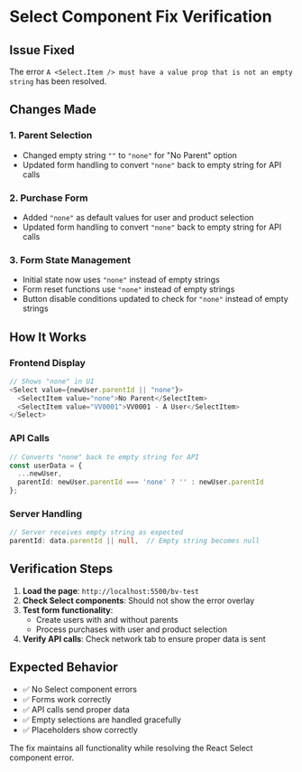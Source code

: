 # Select Component Fix Verification

## Issue Fixed
The error `A <Select.Item /> must have a value prop that is not an empty string` has been resolved.

## Changes Made

### 1. **Parent Selection**
- Changed empty string `""` to `"none"` for "No Parent" option
- Updated form handling to convert `"none"` back to empty string for API calls

### 2. **Purchase Form**
- Added `"none"` as default values for user and product selection
- Updated form handling to convert `"none"` back to empty string for API calls

### 3. **Form State Management**
- Initial state now uses `"none"` instead of empty strings
- Form reset functions use `"none"` instead of empty strings
- Button disable conditions updated to check for `"none"` instead of empty strings

## How It Works

### **Frontend Display**
```typescript
// Shows "none" in UI
<Select value={newUser.parentId || "none"}>
  <SelectItem value="none">No Parent</SelectItem>
  <SelectItem value="VV0001">VV0001 - A User</SelectItem>
</Select>
```

### **API Calls**
```typescript
// Converts "none" back to empty string for API
const userData = {
  ...newUser,
  parentId: newUser.parentId === 'none' ? '' : newUser.parentId
};
```

### **Server Handling**
```typescript
// Server receives empty string as expected
parentId: data.parentId || null,  // Empty string becomes null
```

## Verification Steps

1. **Load the page**: `http://localhost:5500/bv-test`
2. **Check Select components**: Should not show the error overlay
3. **Test form functionality**: 
   - Create users with and without parents
   - Process purchases with user and product selection
4. **Verify API calls**: Check network tab to ensure proper data is sent

## Expected Behavior

- ✅ No Select component errors
- ✅ Forms work correctly
- ✅ API calls send proper data
- ✅ Empty selections are handled gracefully
- ✅ Placeholders show correctly

The fix maintains all functionality while resolving the React Select component error.
